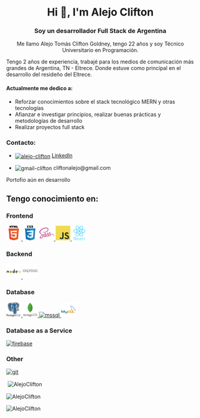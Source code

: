 <h1 align="center">Hi 👋, I'm Alejo Clifton</h1>
<h3 align="center">Soy un desarrollador Full Stack de Argentina</h3>

<p align="center">Me llamo Alejo Tomás Clifton Goldney, tengo 22 años y soy Técnico Universitario en Programación.</p>
<p>Tengo 2 años de experiencia, trabajé para los medios de comunicación más grandes de Argentina, TN - Eltrece. Donde estuve como principal en el desarrollo del resideño del Eltrece.</p>

<h4 align="left">Actualmente me dedico a:</h4>

<ul>
        <li> Reforzar conocimientos sobre el stack tecnológico MERN y otras tecnologías</li>
        <li> Afianzar e investigar principios, realizar buenas prácticas y metodologías de desarrollo</li>
        <li> Realizar proyectos full stack </li>
</ul>

<h3 align="left">Contacto:</h3>
<ul>
        <li><p align="left">
<a href="https://linkedin.com/in/alejo-clifton" target="blank"><img align="center" src="https://raw.githubusercontent.com/rahuldkjain/github-profile-readme-generator/master/src/images/icons/Social/linked-in-alt.svg" alt="alejo-clifton" height="30" width="40" /></a> <a href="https://linkedin.com/in/alejo-clifton">Linkedln</a>
</p></li>
        <li>
                <p align="left">
                        <img align="center" src="https://www.vectorlogo.zone/logos/gmail/gmail-icon.svg" alt="gmail-clifton" height="30" width="40" />                                                   cliftonalejo@gmail.com
                </p>
        </li>
</ul>

<p align="left">Portofio aún en desarrollo</p>

<h2 align="left">Tengo conocimiento en:</h2>

<h3 align="left">Frontend</h3>
        <p align="left">
            <a href="https://www.w3.org/html/" target="_blank" rel="noreferrer">
                <img
                    src="https://raw.githubusercontent.com/devicons/devicon/master/icons/html5/html5-original-wordmark.svg"
                    alt="html5"
                    width="40"
                    height="40"
                />
            </a>
            <a href="https://www.w3schools.com/css/" target="_blank" rel="noreferrer">
                <img
                    src="https://raw.githubusercontent.com/devicons/devicon/master/icons/css3/css3-original-wordmark.svg"
                    alt="css3"
                    width="40"
                    height="40"
            /></a>
                <a href="https://sass-lang.com" target="_blank" rel="noreferrer">
                <img
                    src="https://raw.githubusercontent.com/devicons/devicon/master/icons/sass/sass-original.svg"
                    alt="sass"
                    width="40"
                    height="40"
                />
            </a>
            <a href="https://developer.mozilla.org/en-US/docs/Web/JavaScript" target="_blank" rel="noreferrer">
                <img
                    src="https://raw.githubusercontent.com/devicons/devicon/master/icons/javascript/javascript-original.svg"
                    alt="javascript"
                    width="40"
                    height="40"
                />
            </a>
            <a href="https://reactjs.org/" target="_blank" rel="noreferrer">
                <img
                    src="https://raw.githubusercontent.com/devicons/devicon/master/icons/react/react-original-wordmark.svg"
                    alt="react"
                    width="40"
                    height="40"
                />
            </a>
        </p>

<h3 align="left">Backend</h3>
        <p align="left">
            <a href="https://nodejs.org" target="_blank" rel="noreferrer">
                <img
                    src="https://raw.githubusercontent.com/devicons/devicon/master/icons/nodejs/nodejs-original-wordmark.svg"
                    alt="nodejs"
                    width="40"
                    height="40"
                />
            </a>
            <a href="https://expressjs.com" target="_blank" rel="noreferrer">
                <img
                    src="https://raw.githubusercontent.com/devicons/devicon/master/icons/express/express-original-wordmark.svg"
                    alt="express"
                    width="40"
                    height="40"
            /></a>
        </p>

<h3 align="left">Database</h3>
        <p align="left">
            <a href="https://www.postgresql.org" target="_blank" rel="noreferrer">
                <img
                    src="https://raw.githubusercontent.com/devicons/devicon/master/icons/postgresql/postgresql-original-wordmark.svg"
                    alt="postgresql"
                    width="40"
                    height="40"
                />
            </a>
            <a href="https://www.mongodb.com/" target="_blank" rel="noreferrer">
                <img
                    src="https://raw.githubusercontent.com/devicons/devicon/master/icons/mongodb/mongodb-original-wordmark.svg"
                    alt="mongodb"
                    width="40"
                    height="40"
                />
            </a>
            <a href="https://www.microsoft.com/en-us/sql-server" target="_blank" rel="noreferrer">
                <img src="https://www.svgrepo.com/show/303229/microsoft-sql-server-logo.svg" alt="mssql" width="40" height="40" />
            </a>
            <a href="https://www.mysql.com/" target="_blank" rel="noreferrer">
                <img
                    src="https://raw.githubusercontent.com/devicons/devicon/master/icons/mysql/mysql-original-wordmark.svg"
                    alt="mysql"
                    width="40"
                    height="40"
                />
            </a>
        </p>
<h3 align="left">Database as a Service</h3>
        <p align="left">
            <a href="https://firebase.google.com/" target="_blank" rel="noreferrer">
                <img src="https://www.vectorlogo.zone/logos/firebase/firebase-icon.svg" alt="firebase" width="40" height="40" />
            </a>
        </p>

<h3 align="left">Other</h3>
        <p align="left">
            <a href="https://git-scm.com/" target="_blank" rel="noreferrer">
                <img src="https://www.vectorlogo.zone/logos/git-scm/git-scm-icon.svg" alt="git" width="40" height="40" />
            </a>
        </p>

<p>&nbsp;<img align="center" src="https://github-readme-stats.vercel.app/api?username=AlejoClifton&show_icons=true&locale=en" alt="AlejoClifton" /></p>

<p><img align="center" src="https://github-readme-streak-stats.herokuapp.com/?user=AlejoClifton&" alt="AlejoClifton" /></p>

<p><img align="center" src="https://github-readme-stats.vercel.app/api/top-langs?username=AlejoClifton&show_icons=true&locale=en&layout=compact" alt="AlejoClifton" /></p>
